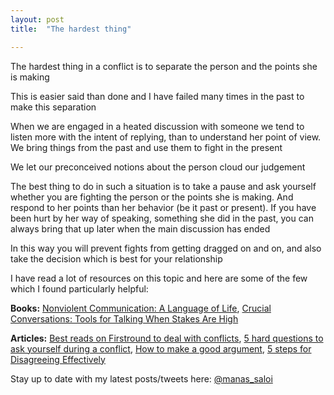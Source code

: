 ```yaml
---
layout: post
title:  "The hardest thing"

---
```


The hardest thing in a conflict is to separate the person and the points she is making

This is easier said than done and I have failed many times in the past to make this separation

When we are engaged in a heated discussion with someone we tend to listen more with the intent of replying, than to understand her point of view. We bring things from the past and use them to fight in the present

We let our preconceived notions about the person cloud our judgement

The best thing to do in such a situation is to take a pause and ask yourself whether you are fighting the person or the points she is making. And respond to her points than her behavior (be it past or present). If you have been hurt by her way of speaking, something she did in the past, you can always bring that up later when the main discussion has ended

In this way you will prevent fights from getting dragged on and on, and also take the decision which is best for your relationship

I have read a lot of resources on this topic and here are some of the few which I found particularly helpful:

**Books:** [Nonviolent Communication: A Language of Life](https://manassaloi.com/booksummaries/2016/05/10/nonviolent-communication-marshall-rosenberg.html), [Crucial Conversations: Tools for Talking When Stakes Are High](https://manassaloi.com/booksummaries/2016/05/09/crucial-conversations-kerry-patterson.html)

**Articles:** [Best reads on Firstround to deal with conflicts](https://firstround.com/review/our-6-must-reads-for-cutting-through-conflict-and-tough-conversations/), [5 hard questions to ask yourself during a conflict](https://medium.com/the-year-of-the-looking-glass/5-hard-questions-to-ask-yourself-during-a-conflict-f4a91bab347a), [How to make a good argument](https://medium.com/@ameet/the-5-principles-of-good-argument-63d394ca3051), [5 steps for Disagreeing Effectively](https://medium.com/@joulee/5-steps-for-disagreeing-effectively-9d745ce0dbb4)

Stay up to date with my latest posts/tweets here: [@manas_saloi](http://twitter.com/manas_saloi)

